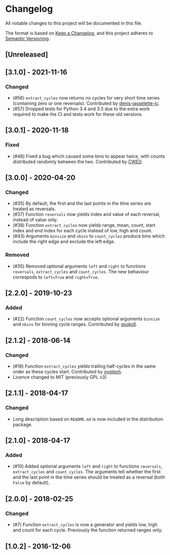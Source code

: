 # Changelog
All notable changes to this project will be documented in this file.

The format is based on [Keep a Changelog](https://keepachangelog.com/en/1.0.0/),
and this project adheres to [Semantic Versioning](https://semver.org/spec/v2.0.0.html).

## [Unreleased]

## [3.1.0] - 2021-11-16

### Changed
- (#56) `extract_cycles` now returns no cycles for very short time series
  (containing zero or one reversals). Contributed by
  [denis-jasselette-jc](https://github.com/denis-jasselette-jc).
- (#57) Dropped tests for Python 3.4 and 3.5 due to the extra work required
  to make the CI and tests work for these old versions.

## [3.0.1] - 2020-11-18

### Fixed

- (#48) Fixed a bug which caused some bins to appear twice, with counts
  distributed randomly between the two.
  Contributed by [CWE0](https://github.com/CWE0).

## [3.0.0] - 2020-04-20

### Changed
- (#35) By default, the first and the last points in the time series
  are treated as reversals.
- (#37) Function `reversals` now yields index and value of each reversal,
  instead of value only.
- (#38) Function `extract_cycles` now yields range, mean, count, start index and
  end index for each cycle instead of low, high and count.
- (#43) Arguments `binsize` and `nbins` to `count_cycles` produce bins which
  include the right edge and exclude the left edge.

### Removed
- (#35) Removed optional arguments `left` and `right` to functions
  `reversals`, `extract_cycles` and `count_cycles`. The new behaviour
  correspods to `left=True` and `right=True`.

## [2.2.0] - 2019-10-23

### Added
- (#22) Function `count_cycles` now accepts optional arguments `binsize` and `nbins`
  for binning cycle ranges. Contributed by [gsokoll](https://github.com/gsokoll).

## [2.1.2] - 2018-06-14

### Changed
- (#18) Function `extract_cycles` yields trailing half-cycles in the same order
  as these cycles start. Contributed by [oysteoh](https://github.com/oysteoh).
- Licence changed to MIT (previously GPL v3)

## [2.1.1] - 2018-04-17

### Changed
- Long description based on `README.md` is now included in the distribution package.

## [2.1.0] - 2018-04-17

### Added
- (#10) Added optional arguments `left` and `right` to functions
  `reversals`, `extract_cycles` and `count_cycles`. The arguments
  tell whether the first and the last point in the time series
  should be treated as a reversal (both `False` by default).

## [2.0.0] - 2018-02-25

### Changed
- (#7) Function `extract_cycles` is now a generator and yields low, high and count
  for each cycle. Previously the function returned ranges only.

## [1.0.2] - 2016-12-06
